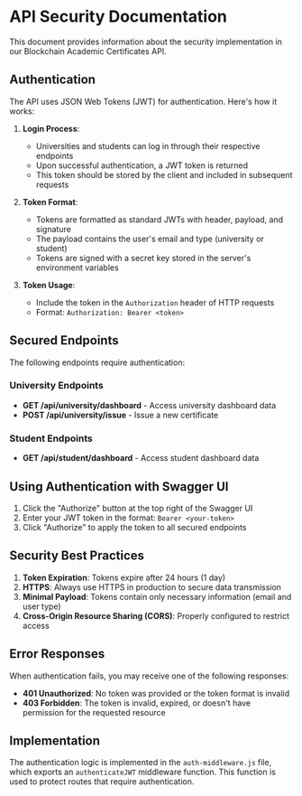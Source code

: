 # API Security Documentation

This document provides information about the security implementation in our Blockchain Academic Certificates API.

## Authentication

The API uses JSON Web Tokens (JWT) for authentication. Here's how it works:

1. **Login Process**:
   - Universities and students can log in through their respective endpoints
   - Upon successful authentication, a JWT token is returned
   - This token should be stored by the client and included in subsequent requests

2. **Token Format**:
   - Tokens are formatted as standard JWTs with header, payload, and signature
   - The payload contains the user's email and type (university or student)
   - Tokens are signed with a secret key stored in the server's environment variables

3. **Token Usage**:
   - Include the token in the `Authorization` header of HTTP requests
   - Format: `Authorization: Bearer <token>`

## Secured Endpoints

The following endpoints require authentication:

### University Endpoints

- **GET /api/university/dashboard** - Access university dashboard data
- **POST /api/university/issue** - Issue a new certificate

### Student Endpoints

- **GET /api/student/dashboard** - Access student dashboard data

## Using Authentication with Swagger UI

1. Click the "Authorize" button at the top right of the Swagger UI
2. Enter your JWT token in the format: `Bearer <your-token>`
3. Click "Authorize" to apply the token to all secured endpoints

## Security Best Practices

1. **Token Expiration**: Tokens expire after 24 hours (1 day)
2. **HTTPS**: Always use HTTPS in production to secure data transmission
3. **Minimal Payload**: Tokens contain only necessary information (email and user type)
4. **Cross-Origin Resource Sharing (CORS)**: Properly configured to restrict access

## Error Responses

When authentication fails, you may receive one of the following responses:

- **401 Unauthorized**: No token was provided or the token format is invalid
- **403 Forbidden**: The token is invalid, expired, or doesn't have permission for the requested resource

## Implementation

The authentication logic is implemented in the `auth-middleware.js` file, which exports an `authenticateJWT` middleware function. This function is used to protect routes that require authentication.
